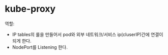# kube-proxy

역할:&#x20;

* IP tables의 룰을 만들어서 pod와 외부 네트워크/서비스 ip(cluserIP)간에 연결이 되게 한다.
* NodePort를 Listening 한다.
